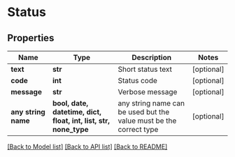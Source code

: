 # Status


## Properties
Name | Type | Description | Notes
------------ | ------------- | ------------- | -------------
**text** | **str** | Short status text | [optional] 
**code** | **int** | Status code | [optional] 
**message** | **str** | Verbose message | [optional] 
**any string name** | **bool, date, datetime, dict, float, int, list, str, none_type** | any string name can be used but the value must be the correct type | [optional]

[[Back to Model list]](../README.md#documentation-for-models) [[Back to API list]](../README.md#documentation-for-api-endpoints) [[Back to README]](../README.md)


